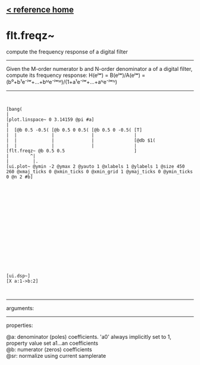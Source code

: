 [< reference home](ceammc_lib.html)
---

# flt.freqz~


compute the frequency response of a digital filter

---

Given the M-order numerator b and N-order denominator a of a digital filter,
            compute its frequency response: H(eʲʷ) = B(eʲʷ)/A(eʲʷ) =
            (b⁰+b¹e⁻ʲʷ+...+bᴹe⁻ʲʷᴹ)/(1+a¹e⁻ʲʷ+...+aᴺe⁻ʲʷᴺ)<br>


---


```


[bang(
|
[plot.linspace~ 0 3.14159 @pi #a]
|
|  [@b 0.5 -0.5( [@b 0.5 0 0.5( [@b 0.5 0 -0.5( [T]
|  |             |              |               |
|  |             |              |               [@db $1(
|  |             |              |               |
[flt.freqz~ @b 0.5 0.5                          ]
|        ^|
|         |.
[ui.plot~ @ymin -2 @ymax 2 @yauto 1 @xlabels 1 @ylabels 1 @size 450 260 @xmaj_ticks 0 @xmin_ticks 0 @xmin_grid 1 @ymaj_ticks 0 @ymin_ticks 0 @n 2 #b]


















[ui.dsp~]
[X a:1->b:2]

            
```

---
arguments:


---
properties:

@a: denominator (poles) coefficients. &#39;a0&#39; always
            implicitly set to 1, property value set a1...an coefficients<br>
@b: numerator (zeros) coefficients<br>
@sr: normalize using current
            samplerate<br>


